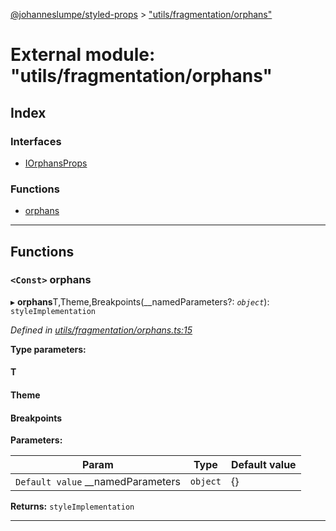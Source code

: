 [@johanneslumpe/styled-props](../README.md) > ["utils/fragmentation/orphans"](../modules/_utils_fragmentation_orphans_.md)

# External module: "utils/fragmentation/orphans"

## Index

### Interfaces

* [IOrphansProps](../interfaces/_utils_fragmentation_orphans_.iorphansprops.md)

### Functions

* [orphans](_utils_fragmentation_orphans_.md#orphans)

---

## Functions

<a id="orphans"></a>

### `<Const>` orphans

▸ **orphans**T,Theme,Breakpoints(__namedParameters?: *`object`*): `styleImplementation`

*Defined in [utils/fragmentation/orphans.ts:15](https://github.com/johanneslumpe/styled-props/blob/3abf398/src/utils/fragmentation/orphans.ts#L15)*

**Type parameters:**

#### T 
#### Theme 
#### Breakpoints 
**Parameters:**

| Param | Type | Default value |
| ------ | ------ | ------ |
| `Default value` __namedParameters | `object` |  {} |

**Returns:** `styleImplementation`

___

